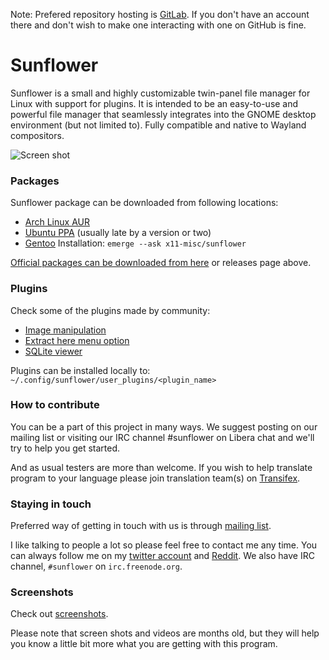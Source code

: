 Note: Prefered repository hosting is [GitLab](https://gitlab.com/MeanEYE/Sunflower). If you don't have an account there and don't wish to make one interacting with one on GitHub is fine.

Sunflower
=========

Sunflower is a small and highly customizable twin-panel file manager for Linux with support for plugins. It is intended to be an easy-to-use and powerful file manager that seamlessly integrates into the GNOME desktop environment (but not limited to). Fully compatible and native to Wayland compositors.

![Screen shot](https://i.imgur.com/s2FRrmH.png)

### Packages

Sunflower package can be downloaded from following locations:

* [Arch Linux AUR](https://aur.archlinux.org/packages/sunflower/)
* [Ubuntu PPA](https://launchpad.net/~atareao/+archive/sunflower) (usually late by a version or two)
* [Gentoo](http://packages.gentoo.org/package/x11-misc/sunflower)
    Installation: `emerge --ask x11-misc/sunflower`

[Official packages can be downloaded from here](http://sunflower-fm.org/download) or releases page above.

### Plugins

Check some of the plugins made by community:
* [Image manipulation](https://github.com/ArseniyK/image_manipulation)
* [Extract here menu option](https://github.com/ArseniyK/archiver)
* [SQLite viewer](https://github.com/ArseniyK/sqlite_viewer)

Plugins can be installed locally to: `~/.config/sunflower/user_plugins/<plugin_name>`

### How to contribute
You can be a part of this project in many ways. We suggest posting on our mailing list or visiting our IRC channel #sunflower on Libera chat and we'll try to help you get started.

And as usual testers are more than welcome. If you wish to help translate program to your language please join translation team(s) on [Transifex](http://transifex.com/projects/p/sunflower/).

### Staying in touch
Preferred way of getting in touch with us is through [mailing list](https://groups.google.com/forum/#!forum/sunflower-fm).

I like talking to people a lot so please feel free to contact me any time. You can always follow me on my [twitter account](http://twitter.com/MeanEYE_rcf) and [Reddit](https://www.reddit.com/user/MeanEYE). We also have IRC channel, `#sunflower` on `irc.freenode.org`.

### Screenshots
Check out [screenshots](http://sunflower-fm.org/screenshots).

Please note that screen shots and videos are months old, but they will help you know a little bit more what you are getting with this program. 
